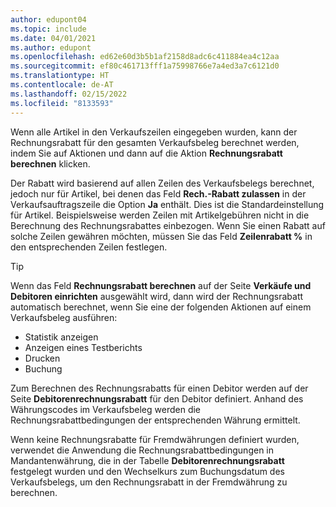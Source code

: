```yaml
---
author: edupont04
ms.topic: include
ms.date: 04/01/2021
ms.author: edupont
ms.openlocfilehash: ed62e60d3b5b1af2158d8adc6c411884ea4c12aa
ms.sourcegitcommit: ef80c461713fff1a75998766e7a4ed3a7c6121d0
ms.translationtype: HT
ms.contentlocale: de-AT
ms.lasthandoff: 02/15/2022
ms.locfileid: "8133593"
---
```

Wenn alle Artikel in den Verkaufszeilen eingegeben wurden, kann der Rechnungsrabatt für den gesamten Verkaufsbeleg berechnet werden, indem Sie auf Aktionen und dann auf die Aktion **Rechnungsrabatt berechnen** klicken.

Der Rabatt wird basierend auf allen Zeilen des Verkaufsbelegs berechnet, jedoch nur für Artikel, bei denen das Feld **Rech.-Rabatt zulassen** in der Verkaufsauftragszeile die Option **Ja** enthält. Dies ist die Standardeinstellung für Artikel. Beispielsweise werden Zeilen mit Artikelgebühren nicht in die Berechnung des Rechnungsrabattes einbezogen. Wenn Sie einen Rabatt auf solche Zeilen gewähren möchten, müssen Sie das Feld **Zeilenrabatt %** in den entsprechenden Zeilen festlegen.  

> [!TIP]
> Wenn das Feld **Rechnungsrabatt berechnen** auf der Seite **Verkäufe und Debitoren einrichten** ausgewählt wird, dann wird der Rechnungsrabatt automatisch berechnet, wenn Sie eine der folgenden Aktionen auf einem Verkaufsbeleg ausführen:
>
> * Statistik anzeigen
> * Anzeigen eines Testberichts
> * Drucken
> * Buchung

Zum Berechnen des Rechnungsrabatts für einen Debitor werden auf der Seite **Debitorenrechnungsrabatt** für den Debitor definiert. Anhand des Währungscodes im Verkaufsbeleg werden die Rechnungsrabattbedingungen der entsprechenden Währung ermittelt.

Wenn keine Rechnungsrabatte für Fremdwährungen definiert wurden, verwendet die Anwendung die Rechnungsrabattbedingungen in Mandantenwährung, die in der Tabelle **Debitorenrechnungsrabatt** festgelegt wurden und den Wechselkurs zum Buchungsdatum des Verkaufsbelegs, um den Rechnungsrabatt in der Fremdwährung zu berechnen.
